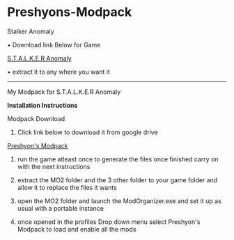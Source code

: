 # Preshyons-Modpack
Stalker Anomaly

• Download link Below for Game

[S.T.A.L.K.E.R Anomaly](https://www.moddb.com/mods/stalker-anomaly)

• extract it to any where you want it
____________________________________________________________________
My Modpack for S.T.A.L.K.E.R Anomaly

**Installation Instructions**

Modpack Download
1. Click link below to download it from google drive

[Preshyon's Modpack](https://drive.google.com/file/d/1t3xGe9ldNEpQG-DTFzmrnOrHPyaiLXbW/view?usp=sharing)

1. run the game atleast once to generate the files once finished carry on with the next instructions

2. extract the MO2 folder and the 3 other folder to your game folder and allow it to replace the files it wants

3. open the MO2 folder and launch the ModOrganizer.exe and set it up as usual with a portable instance

4. once opened in the profiles Drop down menu select Preshyon's Modpack to load and enable all the mods
